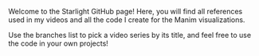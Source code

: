 Welcome to the Starlight GitHub page! Here, you will find all references used in my videos and all the code I create for the Manim visualizations. 

Use the branches list to pick a video series by its title, and feel free to use the code in your own projects!
